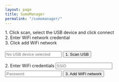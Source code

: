 ```yaml
---
layout: page
title: SumoManager
permalink: "/sumomanager/"
---
```


<span>1. Click scan, select the USB device and click connect</span>
<br>
<span>2. Enter WiFi network credential</span>
<br>
<span>3. Click add WiFi network</span>
<br>

<input type="text" placeholder="No USB device selected" id="device" readonly>
<button style="margin-top: 5px;" type="button" id="device-scan">1. Scan USB</button>
<br>
<br>
<label for="ssid">2. Enter WiFi credentials</label>
<input type="text" placeholder="SSID" id="ssid">
<input type="password" placeholder="Password" id="password">
<button style="margin-top: 5px;" type="button" id="add-wifi-button">3. Add WiFi network</button>

<script>
  let button = document.getElementById('device-scan');
  button.addEventListener('click', async () => {
    navigator.usb.requestDevice({ filters: [{ vendorId: 0x10C4 }] }).then(selectedDevice => {
         device = selectedDevice;
         return device.open(); // Begin a session.
       })
      .then(() => device.selectConfiguration(1)) // Select configuration #1 for the device.
      .then(() => device.claimInterface(1)) // Request exclusive control over interface #2.
      .then(() => device.controlTransferOut({
          requestType: 'class',
          recipient: 'interface',
          request: 0x22,
          value: 0x01,
          index: 0x02})) // Ready to receive data
      .then(() => device.transferIn(5, 64)) // Waiting for 64 bytes of data from endpoint #5.
      .then(result => {
        let decoder = new TextDecoder();
        console.log('Received: ' + decoder.decode(result.data));
      })
      .catch(error => { console.log(error); });
  });
</script>
